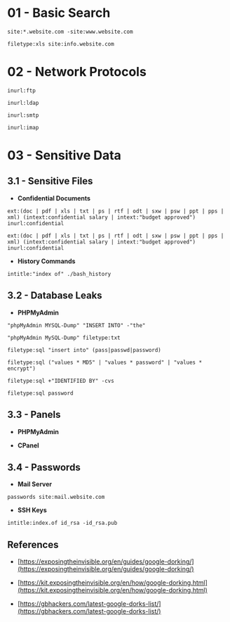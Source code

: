# 01 -  Basic Search

`site:*.website.com -site:www.website.com`

`filetype:xls site:info.website.com`

# 02 - Network Protocols

`inurl:ftp`

`inurl:ldap`

`inurl:smtp`

`inurl:imap`

# 03 - Sensitive Data

## 3.1 - Sensitive Files

* **Confidential Documents**

`ext:(doc | pdf | xls | txt | ps | rtf | odt | sxw | psw | ppt | pps | xml) (intext:confidential salary | intext:"budget approved") inurl:confidential`

`ext:(doc | pdf | xls | txt | ps | rtf | odt | sxw | psw | ppt | pps | xml) (intext:confidential salary | intext:"budget approved") inurl:confidential`

* **History Commands**

`intitle:"index of" ./bash_history`

## 3.2 - Database Leaks

* **PHPMyAdmin**

`"phpMyAdmin MYSQL-Dump" "INSERT INTO" -"the"`

`"phpMyAdmin MySQL-Dump" filetype:txt`

`filetype:sql "insert into" (pass|passwd|password)`

`filetype:sql ("values * MD5" | "values * password" | "values * encrypt")`

`filetype:sql +"IDENTIFIED BY" -cvs`

`filetype:sql password`

## 3.3 - Panels

* **PHPMyAdmin**


* **CPanel**


## 3.4 - Passwords

* **Mail Server**

`passwords site:mail.website.com`

* **SSH Keys**

`intitle:index.of id_rsa -id_rsa.pub`

## References

* [https://exposingtheinvisible.org/en/guides/google-dorking/](https://exposingtheinvisible.org/en/guides/google-dorking/)

* [https://kit.exposingtheinvisible.org/en/how/google-dorking.html](https://kit.exposingtheinvisible.org/en/how/google-dorking.html)

* [https://gbhackers.com/latest-google-dorks-list/](https://gbhackers.com/latest-google-dorks-list/)